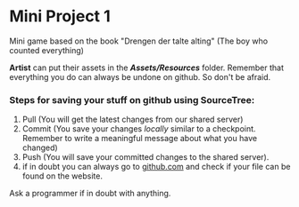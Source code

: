 # Mini Project 1
Mini game based on the book "Drengen der talte alting" (The boy who counted everything)

**Artist** can put their assets in the **_Assets/Resources_** folder. Remember that everything you do can always be undone on github. So don't be afraid.

### Steps for saving your stuff on github using SourceTree:

1. Pull (You will get the latest changes from our shared server)
2. Commit (You save your changes _locally_ similar to a checkpoint. Remember to write a meaningful message about what you have changed)
3. Push (You will save your committed changes to the shared server).
4. if in doubt you can always go to [github.com](https://github.com/DADIU-Group5/Mini-Project-1) and check if your file can be found on the website.



Ask a programmer if in doubt with anything.

